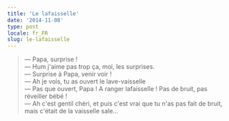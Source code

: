 ```yaml
---
title: 'Le lafaisselle'
date: '2014-11-08'
type: post
locale: fr_FR
slug: le-lafaisselle
---
```


> — Papa, surprise !  
> — Hum j'aime pas trop ça, moi, les surprises.  
> — Surprise à Papa, venir voir !  
> — Ah je vois, tu as ouvert le lave-vaisselle  
> — Pas que ouvert, Papa ! A ranger lafaisselle ! Pas de bruit, pas réveiller bébé !  
> — Ah c'est gentil chéri, et puis c'est vrai que tu n'as pas fait de bruit, mais c'était de la vaisselle sale...
